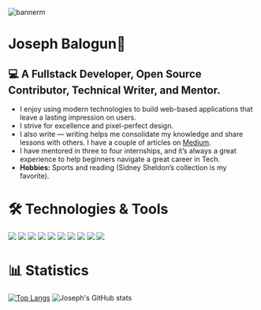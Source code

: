 
![bannerm](https://github.com/user-attachments/assets/1e3086f5-13b7-4121-91f6-c889832032b4)


# Joseph Balogun👋

## 💻 A Fullstack Developer, Open Source Contributor, Technical Writer, and Mentor. 
- I enjoy using modern technologies to build web-based applications that leave a lasting impression on users.  
- I strive for excellence and pixel-perfect design.
- I also write — writing helps me consolidate my knowledge and share lessons with others. I have a couple of articles on [Medium](https://medium.com/@balogun_joseph).  
- I have mentored in three to four internships, and it’s always a great experience to help beginners navigate a great career in Tech.  
- **Hobbies:** Sports and reading (Sidney Sheldon’s collection is my favorite).


# 🛠️ Technologies & Tools
<img src="https://camo.githubusercontent.com/48db4d7d4cf0efc5c42862f74b9f3e0eadf3580cee682e320e80ad26772e9df6/68747470733a2f2f696d672e736869656c64732e696f2f62616467652f436f64652d4a6176615363726970742d696e666f726d6174696f6e616c3f7374796c653d666c617426636f6c6f723d696e666f726d6174696f6e616c266c6f676f3d6a617661736372697074" /> <img src="https://camo.githubusercontent.com/76e3d944354bce901a0ee4056b8f96dde8c0db6e2d52377683524a28294bb853/68747470733a2f2f696d672e736869656c64732e696f2f62616467652f436f64652d45636d615363726970742d696e666f726d6174696f6e616c3f7374796c653d666c617426636f6c6f723d696e666f726d6174696f6e616c" /> <img src="https://camo.githubusercontent.com/ab14984e67b54aa5eccf991120d97abb4affbfea3cd0c38af6317d6f2a86aad2/68747470733a2f2f696d672e736869656c64732e696f2f62616467652f436f64652d4e6f64652d696e666f726d6174696f6e616c3f7374796c653d666c617426636f6c6f723d696e666f726d6174696f6e616c266c6f676f3d6e6f64652e6a73" /> <img src="https://camo.githubusercontent.com/029cbb67717c74e07ef28829fb9cef30df612d0d844126cf833ff65e69008c20/68747470733a2f2f696d672e736869656c64732e696f2f62616467652f436f64652d52656163742d696e666f726d6174696f6e616c3f7374796c653d666c617426636f6c6f723d696e666f726d6174696f6e616c266c6f676f3d7265616374" /> <img src="https://camo.githubusercontent.com/cafc3f66213c7d914c908f134524be283a79cf5043069de858e64a42f7fedaac/68747470733a2f2f696d672e736869656c64732e696f2f62616467652f546f6f6c2d5765627061636b2d696e666f726d6174696f6e616c3f7374796c653d666c617426636f6c6f723d7761726e696e67266c6f676f3d7765627061636b" /> <img src="https://camo.githubusercontent.com/52d68374b1cd6e22d72adcff2156c3c6e53e19650717e049a91b1273c615d4d2/68747470733a2f2f696d672e736869656c64732e696f2f62616467652f546f6f6c2d4a6573742d696e666f726d6174696f6e616c3f7374796c653d666c617426636f6c6f723d7761726e696e67266c6f676f3d6a657374" /> <img src="https://camo.githubusercontent.com/d00ebc40ce5663908d305feadd036ee59d9d4f9c6fbbf765dd2afd88258dd3f2/68747470733a2f2f696d672e736869656c64732e696f2f62616467652f436f64652d547970655363726970742d696e666f726d6174696f6e616c3f7374796c653d666c617426636f6c6f723d696e666f726d6174696f6e616c" /> <img src="https://camo.githubusercontent.com/67efd5c0ccc0c6e197d1f704f21fce2b4396899d6a86125cef07a41bb495f89d/68747470733a2f2f696d672e736869656c64732e696f2f62616467652f436f64652d5675652d696e666f726d6174696f6e616c3f7374796c653d666c617426636f6c6f723d696e666f726d6174696f6e616c266c6f676f3d7675652e6a73" /> <img src="https://camo.githubusercontent.com/1895293ffc0fa753ef652bda1b709241f9b1447d8bb258834834d3bb1d8021f3/68747470733a2f2f696d672e736869656c64732e696f2f62616467652f546f6f6c2d534353532d696e666f726d6174696f6e616c3f7374796c653d666c617426636f6c6f723d7761726e696e67266c6f676f3d73617373" /> <img src="https://camo.githubusercontent.com/e330619d7e871689286a651bb3df4220a03281c643b3cf2679dcd4cb3bb5098f/68747470733a2f2f696d672e736869656c64732e696f2f62616467652f546f6f6c2d446f636b65722d696e666f726d6174696f6e616c3f7374796c653d666c617426636f6c6f723d7761726e696e67266c6f676f3d646f636b6572" />


# 📊 Statistics 
[![Top Langs](https://github-readme-stats.vercel.app/api/top-langs/?username=Jesutofunmi2)](https://github.com/Jesutofunmi2/github-readme-stats) ![Joseph's GitHub stats](https://github-readme-stats.vercel.app/api?username=Jesutofunmi2&show_icons=true&theme=radical)

<!---
Jesutofunmi2/Jesutofunmi2 is a ✨ special ✨ repository because its `README.md` (this file) appears on your GitHub profile.
You can click the Preview link to take a look at your changes.
--->
